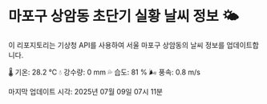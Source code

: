 
# 마포구 상암동 초단기 실황 날씨 정보 🌤️

이 리포지토리는 기상청 API를 사용하여 서울 마포구 상암동의 날씨 정보를 업데이트합니다. 

🌡️ 기온: 28.2 ℃
💧 강수량: 0 mm
💦 습도: 81 %
🌬️ 풍속: 0.8 m/s

마지막 업데이트 시각: 2025년 07월 09일 07시 11분    
